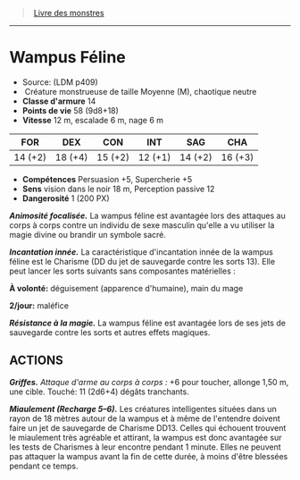 ﻿> [Livre des monstres](tome_of_beasts.md)

---

# Wampus Féline

- Source: (LDM p409)
-  Créature monstrueuse de taille Moyenne (M), chaotique neutre
- **Classe d'armure** 14
- **Points de vie** 58 (9d8+18)
- **Vitesse** 12 m, escalade 6 m, nage 6 m

|FOR|DEX|CON|INT|SAG|CHA|
|---|---|---|---|---|---|
|14 (+2)|18 (+4)|15 (+2)|12 (+1)|14 (+2)|16 (+3)|

- **Compétences** Persuasion +5, Supercherie +5
- **Sens** vision dans le noir 18 m, Perception passive 12
- **Dangerosité** 1 (200 PX)

**_Animosité focalisée._** La wampus féline est avantagée lors des attaques au corps à corps contre un individu de sexe masculin qu'elle a vu utiliser la magie divine ou brandir un symbole sacré.

**_Incantation innée._** La caractéristique d'incantation innée de la wampus féline est le Charisme (DD du jet de sauvegarde contre les sorts 13). Elle peut lancer les sorts suivants sans composantes matérielles :

**À volonté:** déguisement (apparence d'humaine), main du mage

**2/jour:** maléfice

**_Résistance à la magie._** La wampus féline est avantagée lors de ses jets de sauvegarde contre les sorts et autres effets magiques.

## ACTIONS

**_Griffes._** _Attaque d'arme au corps à corps :_ +6 pour toucher, allonge 1,50 m, une cible. Touché: 11 (2d6+4) dégâts tranchants.

**_Miaulement (Recharge 5–6)._** Les créatures intelligentes situées dans un rayon de 18 mètres autour de la wampus et à même de l'entendre doivent faire un jet de sauvegarde de Charisme DD13. Celles qui échouent trouvent le miaulement très agréable et attirant, la wampus est donc avantagée sur les tests de Charismes à leur encontre pendant 1 minute. Elles ne peuvent pas attaquer la wampus avant la fin de cette durée, à moins d'être blessées pendant ce temps.

